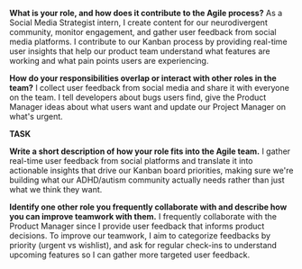 **What is your role, and how does it contribute to the Agile process?** As a Social Media Strategist intern, I create content for our neurodivergent community, monitor engagement, and gather user feedback from social media platforms. I contribute to our Kanban process by providing real-time user insights that help our product team understand what features are working and what pain points users are experiencing.

**How do your responsibilities overlap or interact with other roles in the team?** I collect user feedback from social media and share it with everyone on the team. I tell developers about bugs users find, give the Product Manager ideas about what users want and update our Project Manager on what's urgent.

**TASK**

**Write a short description of how your role fits into the Agile team.** I gather real-time user feedback from social platforms and translate it into actionable insights that drive our Kanban board priorities, making sure we're building what our ADHD/autism community actually needs rather than just what we think they want.

**Identify one other role you frequently collaborate with and describe how you can improve teamwork with them.** I frequently collaborate with the Product Manager since I provide user feedback that informs product decisions. To improve our teamwork, I aim to categorize feedbacks by priority (urgent vs wishlist), and ask for regular check-ins to understand upcoming features so I can gather more targeted user feedback.
